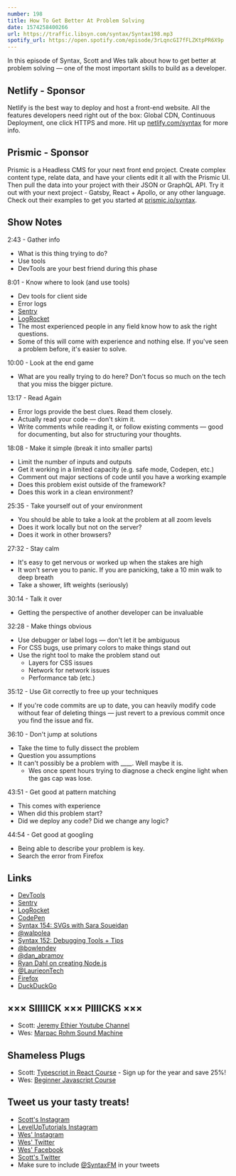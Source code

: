```yaml
---
number: 198
title: How To Get Better At Problem Solving
date: 1574258400266
url: https://traffic.libsyn.com/syntax/Syntax198.mp3
spotify_url: https://open.spotify.com/episode/3rLqncGI7fFLZKtpPR6X9p
---
```


In this episode of Syntax, Scott and Wes talk about how to get better at problem solving — one of the most important skills to build as a developer.

## Netlify - Sponsor
Netlify is the best way to deploy and host a front-end website. All the features developers need right out of the box: Global CDN, Continuous Deployment, one click HTTPS and more. Hit up [netlify.com/syntax](https://netlify.com/syntax) for more info.

## Prismic - Sponsor
Prismic is a Headless CMS for your next front end project. Create complex content type, relate data, and have your clients edit it all with the Prismic UI. Then pull the data into your project with their JSON or GraphQL API. Try it out with your next project - Gatsby, React + Apollo, or any other language. Check out their examples to get you started at [prismic.io/syntax](https://prismic.io/syntax). 

## Show Notes

2:43 - Gather info

* What is this thing trying to do? 
* Use tools
* DevTools are your best friend during this phase

8:01 - Know where to look (and use tools)

* Dev tools for client side
* Error logs
* [Sentry](https://sentry.io/)
* [LogRocket](https://logrocket.com/syntax)
* The most experienced people in any field know how to ask the right questions.
* Some of this will come with experience and nothing else. If you've seen a problem before, it's easier to solve.

10:00 - Look at the end game

* What are you really trying to do here? Don't focus so much on the tech that you miss the bigger picture. 

13:17 - Read Again

* Error logs provide the best clues. Read them closely.
* Actually read your code — don't skim it.
* Write comments while reading it, or follow existing comments — good for documenting, but also for structuring your thoughts.

18:08 - Make it simple (break it into smaller parts)

* Limit the number of inputs and outputs
* Get it working in a limited capacity (e.g. safe mode, Codepen, etc.)
* Comment out major sections of code until you have a working example
* Does this problem exist outside of the framework?
* Does this work in a clean environment?

25:35 - Take yourself out of your environment

* You should be able to take a look at the problem at all zoom levels
* Does it work locally but not on the server?
* Does it work in other browsers?

27:32 - Stay calm

* It's easy to get nervous or worked up when the stakes are high
* It won't serve you to panic. If you are panicking, take a 10 min walk to deep breath
* Take a shower, lift weights (seriously)

30:14 - Talk it over

* Getting the perspective of another developer can be invaluable

32:28 - Make things obvious

* Use debugger or label logs — don't let it be ambiguous
* For CSS bugs, use primary colors to make things stand out
* Use the right tool to make the problem stand out
  * Layers for CSS issues
  * Network for network issues
  * Performance tab (etc.)

35:12 - Use Git correctly to free up your techniques

* If you're code commits are up to date, you can heavily modify code without fear of deleting things — just revert to a previous commit once you find the issue and fix.

36:10 - Don't jump at solutions

* Take the time to fully dissect the problem
* Question you assumptions
* It can't possibly be a problem with ____. Well maybe it is.
  * Wes once spent hours trying to diagnose a check engine light when the gas cap was lose.

43:51 - Get good at pattern matching

* This comes with experience
* When did this problem start? 
* Did we deploy any code? Did we change any logic? 

44:54 - Get good at googling

* Being able to describe your problem is key.
* Search the error from Firefox

## Links
* [DevTools](https://developers.google.com/web/tools/chrome-devtools)
* [Sentry](https://sentry.io/)
* [LogRocket](https://logrocket.com/syntax)
* [CodePen](https://codepen.io/)
* [Syntax 154: SVGs with Sara Soueidan](https://syntax.fm/show/154/svgs-with-sara-soueidan)
* [@walpolea](https://twitter.com/walpolea)
* [Syntax 152: Debugging Tools + Tips](https://syntax.fm/show/152/debugging-tools-tips)
* [@bowlendev](https://twitter.com/bowlendev)
* [@dan_abramov](https://twitter.com/dan_abramov)
* [Ryan Dahl on creating Node.js](https://youtu.be/EeYvFl7li9E)
* [@LaurieonTech](https://twitter.com/LaurieonTech)
* [Firefox](https://www.mozilla.org/)
* [DuckDuckGo](https://duckduckgo.com/)

## ××× SIIIIICK ××× PIIIICKS ×××
* Scott: [Jeremy Ethier Youtube Channel](https://www.youtube.com/channel/UCERm5yFZ1SptUEU4wZ2vJvw)
* Wes: [Marpac Rohm Sound Machine](https://amzn.to/2Ncp1rw)

## Shameless Plugs
* Scott: [Typescript in React Course](https://www.leveluptutorials.com/pro) - Sign up for the year and save 25%!
* Wes: [Beginner Javascript Course](https://beginnerjavascript.com)

## Tweet us your tasty treats!
* [Scott's Instagram](https://www.instagram.com/stolinski/)
* [LevelUpTutorials Instagram](https://www.instagram.com/LevelUpTutorials/)
* [Wes' Instagram](https://www.instagram.com/wesbos/)
* [Wes' Twitter](https://twitter.com/wesbos)
* [Wes' Facebook](https://www.facebook.com/wesbos.developer)
* [Scott's Twitter](https://twitter.com/stolinski)
* Make sure to include [@SyntaxFM](https://twitter.com/SyntaxFM) in your tweets